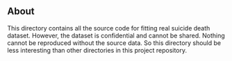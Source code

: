 ## About

This directory contains all the source code for fitting real suicide death
dataset.  However, the dataset is confidential and cannot be shared. Nothing
cannot be reproduced without the source data.  So this directory should be
less interesting than other directories in this project repository.
